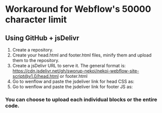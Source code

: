 # Workaround for Webflow's 50000 character limit

## Using GitHub + jsDelivr

1. Create a repository.
2. Create your head.html and footer.html files, minify them and upload them to the repository.
3. Create a jsDelivr URL to serve it. The general format is: https://cdn.jsdelivr.net/gh/sworup-nekoi/nekoi-webflow-site-script@v1.0/head.html or footer.html
4. Go to wenflow and paste the jsdeliver link for head CSS as: <link rel="stylesheet" href="https://cdn.jsdelivr.net/gh/sworup-nekoi/nekoi-webflow-site-scripts@v1.0/folder-name/file-name.css" />
5. Go to wenflow and paste the jsdeliver link for footer JS as: <script src="https://cdn.jsdelivr.net/gh/sworup-nekoi/nekoi-webflow-site-scripts@v1.0/folder-name/file-name.js"></script>

### You can choose to upload each individual blocks or the entire code.
